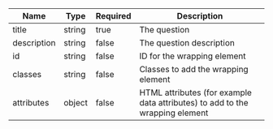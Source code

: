 | Name        | Type   | Required | Description                                                                  |
| ----------- | ------ | -------- | ---------------------------------------------------------------------------- |
| title       | string | true     | The question                                                                 |
| description | string | false    | The question description                                                     |
| id          | string | false    | ID for the wrapping element                                                  |
| classes     | string | false    | Classes to add the wrapping element                                          |
| attributes  | object | false    | HTML attributes (for example data attributes) to add to the wrapping element |
